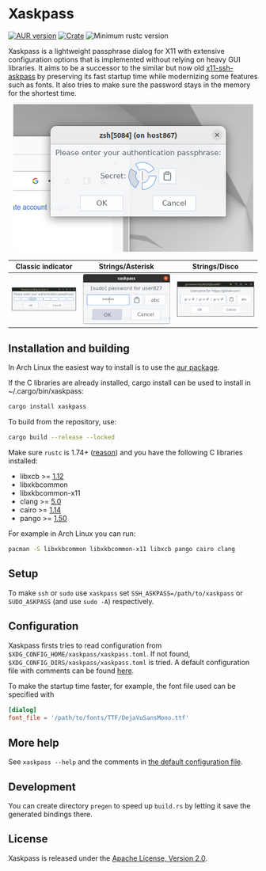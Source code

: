 # Xaskpass
[![AUR version](https://img.shields.io/aur/version/xaskpass)](https://aur.archlinux.org/packages/xaskpass/)
[![Crate](https://img.shields.io/crates/v/xaskpass.svg)](https://crates.io/crates/xaskpass)
![Minimum rustc version](https://img.shields.io/badge/rustc-1.74+-lightgray)

Xaskpass is a lightweight passphrase dialog for X11 with extensive configuration
options that is implemented without relying on heavy GUI libraries. It aims to
be a successor to the similar but now old [x11-ssh-askpass] by preserving
its fast startup time while modernizing some features such as fonts. It also tries
to make sure the password stays in the memory for the shortest time.

[x11-ssh-askpass]: https://archlinux.org/packages/community/x86_64/x11-ssh-askpass/

<p align="center">
<img src="res/circle.png">
</p>

Classic indicator | Strings/Asterisk | Strings/Disco
:-------:|:-------:|:-------:
![](res/classic.png) | ![](res/asterisk.png) | ![](res/disco.png)

## Installation and building
In Arch Linux the easiest way to install is to use the [aur package](https://aur.archlinux.org/packages/xaskpass).

If the C libraries are already installed, cargo install can be used to install
in ~/.cargo/bin/xaskpass:
```sh
cargo install xaskpass
```

To build from the repository, use:
```sh
cargo build --release --locked
```

Make sure `rustc` is 1.74+ ([reason](https://docs.rs/clap/latest/clap/)) and you have the following C libraries installed:

* libxcb >= [1.12](https://crates.io/crates/x11rb/0.11.1)
* libxkbcommon
* libxkbcommon-x11
* clang >= [5.0](https://rust-lang.github.io/rust-bindgen/requirements.html#clang)
* cairo >= [1.14](https://crates.io/crates/cairo-rs/0.17.0)
* pango >= [1.50](https://github.com/user827/xaskpass/commit/c328d87ac9207bd074f457d117c26f79930a9137)

For example in Arch Linux you can run:
```sh
pacman -S libxkbcommon libxkbcommon-x11 libxcb pango cairo clang
```

## Setup
To make `ssh` or `sudo` use `xaskpass` set
`SSH_ASKPASS=/path/to/xaskpass` or `SUDO_ASKPASS` (and use `sudo -A`) respectively.

## Configuration

Xaskpass firsts tries to read configuration from `$XDG_CONFIG_HOME/xaskpass/xaskpass.toml`. If not found,
`$XDG_CONFIG_DIRS/xaskpass/xaskpass.toml` is tried.
A default configuration file with comments can be found [here](xaskpass.default.toml).

To make the startup time faster, for example, the font file used can be specified with
```toml
[dialog]
font_file = '/path/to/fonts/TTF/DejaVuSansMono.ttf'
```

## More help

See `xaskpass --help` and the comments in [the default configuration
file](xaskpass.default.toml).

## Development

You can create directory `pregen` to speed up `build.rs` by letting it save the
generated bindings there.

## License

Xaskpass is released under the [Apache License, Version 2.0](LICENCE).
